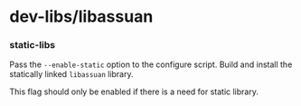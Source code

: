 # dev-libs/libassuan

### static-libs
Pass the `--enable-static` option to the configure script. Build and install the statically linked `libassuan` library.

This flag should only be enabled if there is a need for static library.
